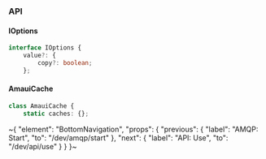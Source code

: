 

### API

#### IOptions

```ts
interface IOptions {
    value?: {
        copy?: boolean;
    };
```

#### AmauiCache

```ts
class AmauiCache {
    static caches: {};
```

~{
  "element": "BottomNavigation",
  "props": {
    "previous": {
      "label": "AMQP: Start",
      "to": "/dev/amqp/start"
    },
    "next": {
      "label": "API: Use",
      "to": "/dev/api/use"
    }
  }
}~
